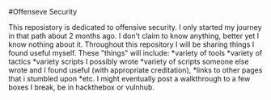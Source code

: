 #Offenseve Security

This reposistory is dedicated to offensive security. I only started my journey in that path about 2 months ago. 
I don't claim to know anything, better yet I know nothing about it. Throughout this repository I will be sharing things I found useful myself. These "things" will include: *variety of tools *variety of tactics *variety scripts I possibly wrote *variety of scripts someone else wrote and I found useful (with appropriate creditation), *links to other pages that i stumbled upon *etc. I might eventually post a walkthrough to a few boxes I break, be in hackthebox or vulnhub.
